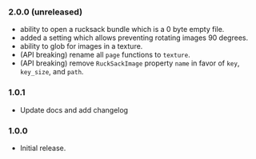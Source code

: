 ### 2.0.0 (unreleased)

 * ability to open a rucksack bundle which is a 0 byte empty file.
 * added a setting which allows preventing rotating images 90 degrees.
 * ability to glob for images in a texture.
 * (API breaking) rename all `page` functions to `texture`.
 * (API breaking) remove `RuckSackImage` property `name` in favor of `key`,
   `key_size`, and `path`.

### 1.0.1

 * Update docs and add changelog

### 1.0.0

 * Initial release.

